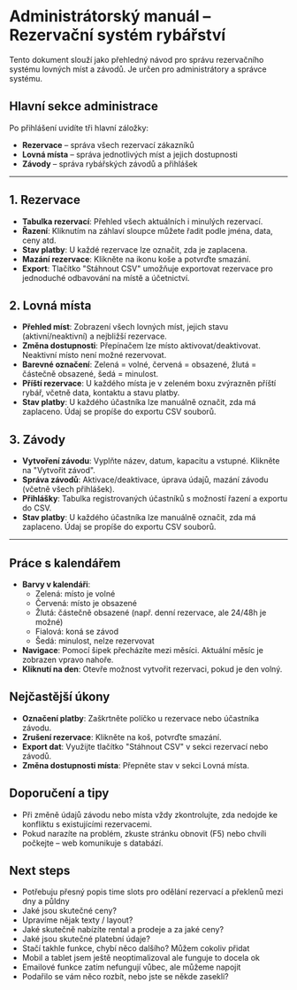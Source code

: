 # Administrátorský manuál – Rezervační systém rybářství

Tento dokument slouží jako přehledný návod pro správu rezervačního systému lovných míst a závodů. Je určen pro administrátory a správce systému.

## Hlavní sekce administrace

Po přihlášení uvidíte tři hlavní záložky:
- **Rezervace** – správa všech rezervací zákazníků
- **Lovná místa** – správa jednotlivých míst a jejich dostupnosti
- **Závody** – správa rybářských závodů a přihlášek

---

## 1. Rezervace

- **Tabulka rezervací**: Přehled všech aktuálních i minulých rezervací.
- **Řazení**: Kliknutím na záhlaví sloupce můžete řadit podle jména, data, ceny atd.
- **Stav platby**: U každé rezervace lze označit, zda je zaplacena.
- **Mazání rezervace**: Klikněte na ikonu koše a potvrďte smazání.
- **Export**: Tlačítko "Stáhnout CSV" umožňuje exportovat rezervace pro jednoduché odbavování na místě a účetnictví.

## 2. Lovná místa

- **Přehled míst**: Zobrazení všech lovných míst, jejich stavu (aktivní/neaktivní) a nejbližší rezervace.
- **Změna dostupnosti**: Přepínačem lze místo aktivovat/deaktivovat. Neaktivní místo není možné rezervovat.
- **Barevné označení**: Zelená = volné, červená = obsazené, žlutá = částečně obsazené, šedá = minulost.
- **Příští rezervace**: U každého místa je v zeleném boxu zvýrazněn příští rybář, včetně data, kontaktu a stavu platby.
- **Stav platby**: U každého účastníka lze manuálně označit, zda má zaplaceno. Údaj se propíše do exportu CSV souborů.

## 3. Závody

- **Vytvoření závodu**: Vyplňte název, datum, kapacitu a vstupné. Klikněte na "Vytvořit závod".
- **Správa závodů**: Aktivace/deaktivace, úprava údajů, mazání závodu (včetně všech přihlášek).
- **Přihlášky**: Tabulka registrovaných účastníků s možností řazení a exportu do CSV.
- **Stav platby**: U každého účastníka lze manuálně označit, zda má zaplaceno. Údaj se propíše do exportu CSV souborů.

---

## Práce s kalendářem

- **Barvy v kalendáři**:
  - Zelená: místo je volné
  - Červená: místo je obsazené
  - Žlutá: částečně obsazené (např. denní rezervace, ale 24/48h je možné)
  - Fialová: koná se závod
  - Šedá: minulost, nelze rezervovat
- **Navigace**: Pomocí šipek přecházíte mezi měsíci. Aktuální měsíc je zobrazen vpravo nahoře.
- **Kliknutí na den**: Otevře možnost vytvořit rezervaci, pokud je den volný.

## Nejčastější úkony

- **Označení platby**: Zaškrtněte políčko u rezervace nebo účastníka závodu.
- **Zrušení rezervace**: Klikněte na koš, potvrďte smazání.
- **Export dat**: Využijte tlačítko "Stáhnout CSV" v sekci rezervací nebo závodů.
- **Změna dostupnosti místa**: Přepněte stav v sekci Lovná místa.

## Doporučení a tipy

- Při změně údajů závodu nebo místa vždy zkontrolujte, zda nedojde ke konfliktu s existujícími rezervacemi.
- Pokud narazíte na problém, zkuste stránku obnovit (F5) nebo chvíli počkejte – web komunikuje s databází.

## Next steps

- Potřebuju přesný popis time slots pro odělání rezervací a překlenů mezi dny a půldny
- Jaké jsou skutečné ceny?
- Upravíme nějak texty / layout?
- Jaké skutečně nabízíte rental a prodeje a za jaké ceny?
- Jaké jsou skutečné platební údaje?
- Stačí takhle funkce, chybí něco dalšího? Můžem cokoliv přidat
- Mobil a tablet jsem ještě neoptimalizoval ale funguje to docela ok
- Emailové funkce zatím nefungují vůbec, ale můžeme napojit
- Podařilo se vám něco rozbít, nebo jste se někde zasekli?

